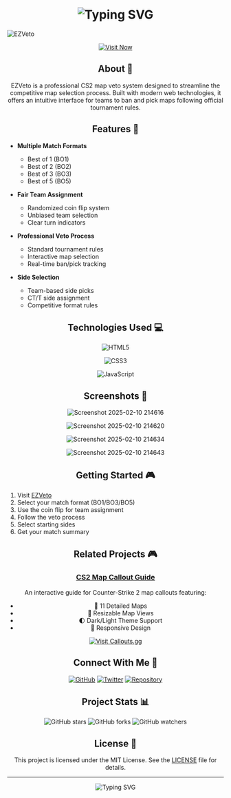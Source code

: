 <h1 align="center" id="title">
  <img src="https://readme-typing-svg.demolab.com?font=Montserrat&weight=900&size=28&duration=300&pause=100000&color=C62368&center=true&vCenter=true&random=false&width=435&lines=EZVeto+%E2%9C%A8" alt="Typing SVG" />
</h1>

![EZVeto](https://socialify.git.ci/ShiiiivanshSingh/EZVeto/image?description=1&language=1&name=1&owner=1&theme=Dark)


<div align="center">

[![Visit Now](https://img.shields.io/badge/Visit-Now-C62368?style=for-the-badge)](https://shiiiivanshsingh.github.io/EZVeto/)
</div>

<h2 align="center">About 📖</h2>

<p align="center">
EZVeto is a professional CS2 map veto system designed to streamline the competitive map selection process. Built with modern web technologies, it offers an intuitive interface for teams to ban and pick maps following official tournament rules.
</p>

<h2 align="center">Features 🚀</h2>

- **Multiple Match Formats**
  - Best of 1 (BO1)
  - Best of 2 (BO2)
  - Best of 3 (BO3)
  - Best of 5 (BO5)

- **Fair Team Assignment**
  - Randomized coin flip system
  - Unbiased team selection
  - Clear turn indicators

- **Professional Veto Process**
  - Standard tournament rules
  - Interactive map selection
  - Real-time ban/pick tracking

- **Side Selection**
  - Team-based side picks
  - CT/T side assignment
  - Competitive format rules

<h2 align="center">Technologies Used 💻</h2>

<div align="center">

![HTML5](https://img.shields.io/badge/HTML5-E34F26?style=for-the-badge&logo=html5&logoColor=white)

![CSS3](https://img.shields.io/badge/CSS3-1572B6?style=for-the-badge&logo=css3&logoColor=white)

![JavaScript](https://img.shields.io/badge/JavaScript-F7DF1E?style=for-the-badge&logo=javascript&logoColor=black)

</div>

<h2 align="center">Screenshots 📸</h2>



<div align="center">
  
![Screenshot 2025-02-10 214616](https://github.com/user-attachments/assets/45764fb9-ec79-4907-8d15-adbdb4ba17f9)
  
![Screenshot 2025-02-10 214620](https://github.com/user-attachments/assets/849b6e4a-1d06-436c-a0eb-b026b74fd695)

![Screenshot 2025-02-10 214634](https://github.com/user-attachments/assets/68cd3ca8-534c-4e36-bc8c-1344dbe78399)

![Screenshot 2025-02-10 214643](https://github.com/user-attachments/assets/35edd470-93d4-4fae-9f11-1a47f9a0471b)



</div>

<h2 align="center">Getting Started 🎮</h2>

1. Visit [EZVeto](https://shiiiivanshsingh.github.io/EZVeto/)
2. Select your match format (BO1/BO3/BO5)
3. Use the coin flip for team assignment
4. Follow the veto process
5. Select starting sides
6. Get your match summary

<h2 align="center">Related Projects 🎮</h2>

<div align="center">

### [CS2 Map Callout Guide](https://callouts-gg.netlify.app/)

An interactive guide for Counter-Strike 2 map callouts featuring:
- 📍 11 Detailed Maps
- 🔄 Resizable Map Views
- 🌓 Dark/Light Theme Support
- 📱 Responsive Design

[![Visit Callouts.gg](https://img.shields.io/badge/Visit-Callouts.gg-C62368?style=for-the-badge)](https://callouts-gg.netlify.app/)

</div>

<h2 align="center">Connect With Me 🤝</h2>

<div align="center">

[![GitHub](https://img.shields.io/badge/GitHub-100000?style=for-the-badge&logo=github&logoColor=white)](https://github.com/ShiiiivanshSingh)
[![Twitter](https://img.shields.io/badge/Twitter-1DA1F2?style=for-the-badge&logo=twitter&logoColor=white)](https://twitter.com/de_mirage_fan)
[![Repository](https://img.shields.io/badge/Repository-C62368?style=for-the-badge&logo=github&logoColor=white)](https://github.com/ShiiiivanshSingh/EZVeto)

</div>

<h2 align="center">Project Stats 📊</h2>

<div align="center">

![GitHub stars](https://img.shields.io/github/stars/ShiiiivanshSingh/EZVeto?style=social)
![GitHub forks](https://img.shields.io/github/forks/ShiiiivanshSingh/EZVeto?style=social)
![GitHub watchers](https://img.shields.io/github/watchers/ShiiiivanshSingh/EZVeto?style=social)

</div>

<h2 align="center">License 📄</h2>

<div align="center">

This project is licensed under the MIT License. See the [LICENSE](LICENSE) file for details.

</div>

---
<div align="center">
<img src="https://readme-typing-svg.demolab.com?font=Montserrat&size=18&duration=1000&pause=10000&color=C62368&center=true&vCenter=true&random=false&width=435&lines=Made+with+%E2%9D%A4%EF%B8%8F+for+the+CS2+Community" alt="Typing SVG" />

</div>
